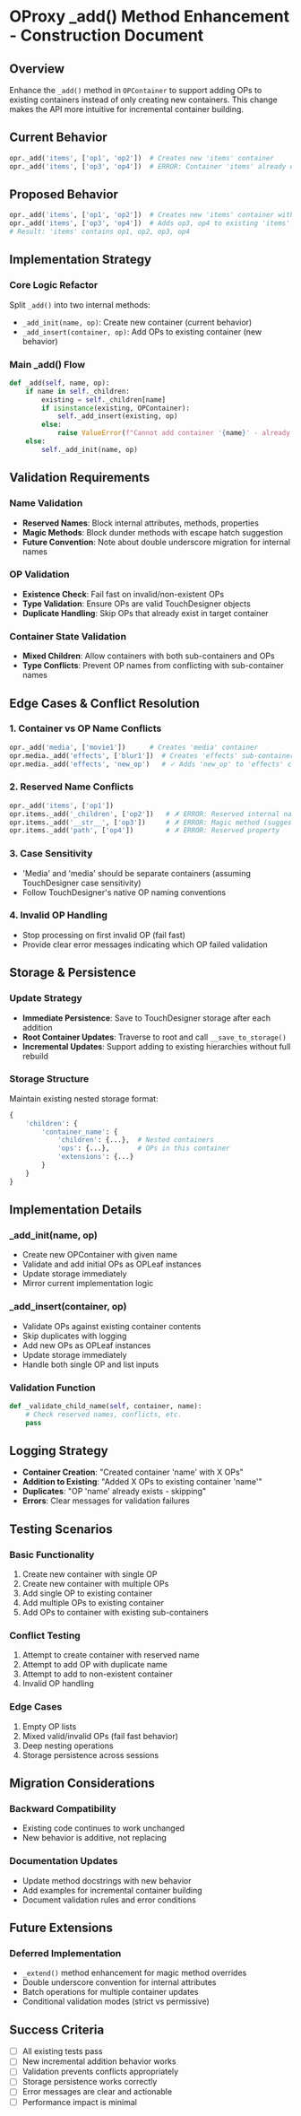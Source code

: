 # OProxy _add() Method Enhancement - Construction Document

## Overview
Enhance the `_add()` method in `OPContainer` to support adding OPs to existing containers instead of only creating new containers. This change makes the API more intuitive for incremental container building.

## Current Behavior
```python
opr._add('items', ['op1', 'op2'])  # Creates new 'items' container
opr._add('items', ['op3', 'op4'])  # ERROR: Container 'items' already exists - skipping
```

## Proposed Behavior
```python
opr._add('items', ['op1', 'op2'])  # Creates new 'items' container with op1, op2
opr._add('items', ['op3', 'op4'])  # Adds op3, op4 to existing 'items' container
# Result: 'items' contains op1, op2, op3, op4
```

## Implementation Strategy

### Core Logic Refactor
Split `_add()` into two internal methods:
- `_add_init(name, op)`: Create new container (current behavior)
- `_add_insert(container, op)`: Add OPs to existing container (new behavior)

### Main _add() Flow
```python
def _add(self, name, op):
    if name in self._children:
        existing = self._children[name]
        if isinstance(existing, OPContainer):
            self._add_insert(existing, op)
        else:
            raise ValueError(f"Cannot add container '{name}' - already exists as OP")
    else:
        self._add_init(name, op)
```

## Validation Requirements

### Name Validation
- **Reserved Names**: Block internal attributes, methods, properties
- **Magic Methods**: Block dunder methods with escape hatch suggestion
- **Future Convention**: Note about double underscore migration for internal names

### OP Validation
- **Existence Check**: Fail fast on invalid/non-existent OPs
- **Type Validation**: Ensure OPs are valid TouchDesigner objects
- **Duplicate Handling**: Skip OPs that already exist in target container

### Container State Validation
- **Mixed Children**: Allow containers with both sub-containers and OPs
- **Type Conflicts**: Prevent OP names from conflicting with sub-container names

## Edge Cases & Conflict Resolution

### 1. Container vs OP Name Conflicts
```python
opr._add('media', ['movie1'])      # Creates 'media' container
opr.media._add('effects', ['blur1'])  # Creates 'effects' sub-container
opr.media._add('effects', 'new_op')   # ✓ Adds 'new_op' to 'effects' container
```

### 2. Reserved Name Conflicts
```python
opr._add('items', ['op1'])
opr.items._add('_children', ['op2'])   # ✗ ERROR: Reserved internal name
opr.items._add('__str__', ['op3'])     # ✗ ERROR: Magic method (suggest _extend)
opr.items._add('path', ['op4'])        # ✗ ERROR: Reserved property
```

### 3. Case Sensitivity
- 'Media' and 'media' should be separate containers (assuming TouchDesigner case sensitivity)
- Follow TouchDesigner's native OP naming conventions

### 4. Invalid OP Handling
- Stop processing on first invalid OP (fail fast)
- Provide clear error messages indicating which OP failed validation

## Storage & Persistence

### Update Strategy
- **Immediate Persistence**: Save to TouchDesigner storage after each addition
- **Root Container Updates**: Traverse to root and call `__save_to_storage()`
- **Incremental Updates**: Support adding to existing hierarchies without full rebuild

### Storage Structure
Maintain existing nested storage format:
```python
{
    'children': {
        'container_name': {
            'children': {...},  # Nested containers
            'ops': {...},       # OPs in this container
            'extensions': {...}
        }
    }
}
```

## Implementation Details

### _add_init(name, op)
- Create new OPContainer with given name
- Validate and add initial OPs as OPLeaf instances
- Update storage immediately
- Mirror current implementation logic

### _add_insert(container, op)
- Validate OPs against existing container contents
- Skip duplicates with logging
- Add new OPs as OPLeaf instances
- Update storage immediately
- Handle both single OP and list inputs

### Validation Function
```python
def _validate_child_name(self, container, name):
    # Check reserved names, conflicts, etc.
    pass
```

## Logging Strategy
- **Container Creation**: "Created container 'name' with X OPs"
- **Addition to Existing**: "Added X OPs to existing container 'name'"
- **Duplicates**: "OP 'name' already exists - skipping"
- **Errors**: Clear messages for validation failures

## Testing Scenarios

### Basic Functionality
1. Create new container with single OP
2. Create new container with multiple OPs
3. Add single OP to existing container
4. Add multiple OPs to existing container
5. Add OPs to container with existing sub-containers

### Conflict Testing
1. Attempt to create container with reserved name
2. Attempt to add OP with duplicate name
3. Attempt to add to non-existent container
4. Invalid OP handling

### Edge Cases
1. Empty OP lists
2. Mixed valid/invalid OPs (fail fast behavior)
3. Deep nesting operations
4. Storage persistence across sessions

## Migration Considerations

### Backward Compatibility
- Existing code continues to work unchanged
- New behavior is additive, not replacing

### Documentation Updates
- Update method docstrings with new behavior
- Add examples for incremental container building
- Document validation rules and error conditions

## Future Extensions

### Deferred Implementation
- `_extend()` method enhancement for magic method overrides
- Double underscore convention for internal attributes
- Batch operations for multiple container updates
- Conditional validation modes (strict vs permissive)

## Success Criteria
- [ ] All existing tests pass
- [ ] New incremental addition behavior works
- [ ] Validation prevents conflicts appropriately
- [ ] Storage persistence works correctly
- [ ] Error messages are clear and actionable
- [ ] Performance impact is minimal
